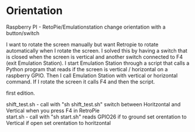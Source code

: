 # Orientation
Raspberry PI - RetoPie/Emulationstation change orientation with a button/switch


I want to rotate the screen manually but want Retropie to rotate automatically when I rotate the screen. I solved this by having a switch that is closed when the screen is vertical and another switch connected to F4 (exit Emulation Station). I start Emulation Station through a script that calls a Python program that reads if the screen is vertical / horizontal on a raspberry GPIO. Then I call Emulation Station with vertical or horizontal command. If I rotate the screen it calls F4 and then the script.

first edition.  

shift_test.sh - call with "sh shift_test.sh" switch between Horitzontal and Vertical when you press F4 in RetroPie  
start.sh - call with "sh start.sh" reads GPIO26 if to ground set orentation to Vertical if open set orentation to horitzontal  
